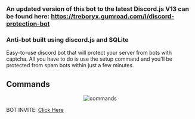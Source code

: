 ### An updated version of this bot to the latest Discord.js V13 can be found here: https://treboryx.gumroad.com/l/discord-protection-bot

### Anti-bot built using discord.js and SQLite
Easy-to-use discord bot that will protect your server from bots with captcha. All you have to do is use the setup command and you'll be protected from spam bots within just a few minutes.

## Commands
<div align="center">
<img src="https://i.imgur.com/2t999bn.png" alt="commands">
</div>

BOT INVITE: <a href="https://discordbots.org/bot/566995429330518026">Click Here</a>
